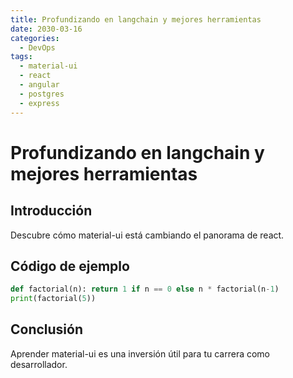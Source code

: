 ```yaml
---
title: Profundizando en langchain y mejores herramientas
date: 2030-03-16
categories:
  - DevOps
tags:
  - material-ui
  - react
  - angular
  - postgres
  - express
---
```


# Profundizando en langchain y mejores herramientas

## Introducción

Descubre cómo material-ui está cambiando el panorama de react.

## Código de ejemplo

```python
def factorial(n): return 1 if n == 0 else n * factorial(n-1)
print(factorial(5))
```

## Conclusión

Aprender material-ui es una inversión útil para tu carrera como desarrollador.